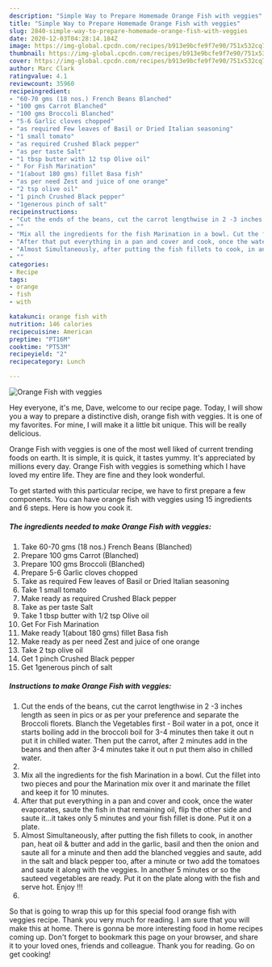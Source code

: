 ```yaml
---
description: "Simple Way to Prepare Homemade Orange Fish with veggies"
title: "Simple Way to Prepare Homemade Orange Fish with veggies"
slug: 2840-simple-way-to-prepare-homemade-orange-fish-with-veggies
date: 2020-12-03T04:28:14.184Z
image: https://img-global.cpcdn.com/recipes/b913e9bcfe9f7e90/751x532cq70/orange-fish-with-veggies-recipe-main-photo.jpg
thumbnail: https://img-global.cpcdn.com/recipes/b913e9bcfe9f7e90/751x532cq70/orange-fish-with-veggies-recipe-main-photo.jpg
cover: https://img-global.cpcdn.com/recipes/b913e9bcfe9f7e90/751x532cq70/orange-fish-with-veggies-recipe-main-photo.jpg
author: Marc Clark
ratingvalue: 4.1
reviewcount: 35960
recipeingredient:
- "60-70 gms (18 nos.) French Beans Blanched"
- "100 gms Carrot Blanched"
- "100 gms Broccoli Blanched"
- "5-6 Garlic cloves chopped"
- "as required Few leaves of Basil or Dried Italian seasoning"
- "1 small tomato"
- "as required Crushed Black pepper"
- "as per taste Salt"
- "1 tbsp butter with 12 tsp Olive oil"
- " For Fish Marination"
- "1(about 180 gms) fillet Basa fish"
- "as per need Zest and juice of one orange"
- "2 tsp olive oil"
- "1 pinch Crushed Black pepper"
- "1generous pinch of salt"
recipeinstructions:
- "Cut the ends of the beans, cut the carrot lengthwise in 2 -3 inches length as seen in pics or as per your preference and separate the Broccoli florets. Blanch the Vegetables first - Boil water in a pot, once it starts boiling add in the broccoli boil for 3-4 minutes then take it out n put it in chilled water. Then put the carrot, after 2 minutes add in the beans and then after 3-4 minutes take it out n put them also in chilled water."
- ""
- "Mix all the ingredients for the fish Marination in a bowl. Cut the fillet into two pieces and pour the Marination mix over it and marinate the fillet and keep it for 10 minutes."
- "After that put everything in a pan and cover and cook, once the water evaporates, saute the fish in that remaining oil, flip the other side and saute it...it takes only 5 minutes and your fish fillet is done. Put it on a plate."
- "Almost Simultaneously, after putting the fish fillets to cook, in another pan, heat oil &amp; butter and add in the garlic, basil and then the onion and saute all for a minute and then add the blanched veggies and saute, add in the salt and black pepper too, after a minute or two add the tomatoes and saute it along with the veggies. In another 5 minutes or so the sauteed vegetables are ready. Put it on the plate along with the fish and serve hot. Enjoy !!!"
- ""
categories:
- Recipe
tags:
- orange
- fish
- with

katakunci: orange fish with 
nutrition: 146 calories
recipecuisine: American
preptime: "PT16M"
cooktime: "PT53M"
recipeyield: "2"
recipecategory: Lunch

---
```



![Orange Fish with veggies](https://img-global.cpcdn.com/recipes/b913e9bcfe9f7e90/751x532cq70/orange-fish-with-veggies-recipe-main-photo.jpg)

Hey everyone, it's me, Dave, welcome to our recipe page. Today, I will show you a way to prepare a distinctive dish, orange fish with veggies. It is one of my favorites. For mine, I will make it a little bit unique. This will be really delicious.

Orange Fish with veggies is one of the most well liked of current trending foods on earth. It is simple, it is quick, it tastes yummy. It's appreciated by millions every day. Orange Fish with veggies is something which I have loved my entire life. They are fine and they look wonderful.




To get started with this particular recipe, we have to first prepare a few components. You can have orange fish with veggies using 15 ingredients and 6 steps. Here is how you cook it.

<!--inarticleads1-->

##### The ingredients needed to make Orange Fish with veggies:

1. Take 60-70 gms (18 nos.) French Beans (Blanched)
1. Prepare 100 gms Carrot (Blanched)
1. Prepare 100 gms Broccoli (Blanched)
1. Prepare 5-6 Garlic cloves chopped
1. Take as required Few leaves of Basil or Dried Italian seasoning
1. Take 1 small tomato
1. Make ready as required Crushed Black pepper
1. Take as per taste Salt
1. Take 1 tbsp butter with 1/2 tsp Olive oil
1. Get  For Fish Marination
1. Make ready 1(about 180 gms) fillet Basa fish
1. Make ready as per need Zest and juice of one orange
1. Take 2 tsp olive oil
1. Get 1 pinch Crushed Black pepper
1. Get 1generous pinch of salt




<!--inarticleads2-->

##### Instructions to make Orange Fish with veggies:

1. Cut the ends of the beans, cut the carrot lengthwise in 2 -3 inches length as seen in pics or as per your preference and separate the Broccoli florets. Blanch the Vegetables first - Boil water in a pot, once it starts boiling add in the broccoli boil for 3-4 minutes then take it out n put it in chilled water. Then put the carrot, after 2 minutes add in the beans and then after 3-4 minutes take it out n put them also in chilled water.
1. 
1. Mix all the ingredients for the fish Marination in a bowl. Cut the fillet into two pieces and pour the Marination mix over it and marinate the fillet and keep it for 10 minutes.
1. After that put everything in a pan and cover and cook, once the water evaporates, saute the fish in that remaining oil, flip the other side and saute it...it takes only 5 minutes and your fish fillet is done. Put it on a plate.
1. Almost Simultaneously, after putting the fish fillets to cook, in another pan, heat oil &amp; butter and add in the garlic, basil and then the onion and saute all for a minute and then add the blanched veggies and saute, add in the salt and black pepper too, after a minute or two add the tomatoes and saute it along with the veggies. In another 5 minutes or so the sauteed vegetables are ready. Put it on the plate along with the fish and serve hot. Enjoy !!!
1. 




So that is going to wrap this up for this special food orange fish with veggies recipe. Thank you very much for reading. I am sure that you will make this at home. There is gonna be more interesting food in home recipes coming up. Don't forget to bookmark this page on your browser, and share it to your loved ones, friends and colleague. Thank you for reading. Go on get cooking!
